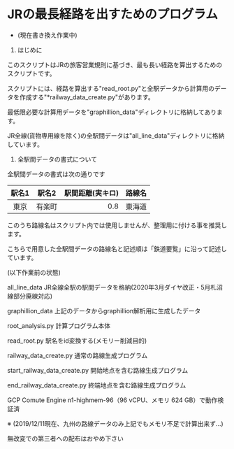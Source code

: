 # JRの最長経路を出すためのプログラム

* (現在書き換え作業中)

1. はじめに

このスクリプトはJRの旅客営業規則に基づき、最も長い経路を算出するためのスクリプトです。

スクリプトには、経路を算出する"read_root.py"と全駅データから計算用のデータを作成する"*railway_data_create.py"があります。

最低限必要な計算用データを"graphillion_data"ディレクトリに格納してあります。

JR全線(貨物専用線を除く)の全駅間データは"all_line_data"ディレクトリに格納しています。

1. 全駅間データの書式について

全駅間データの書式は次の通りです

| 駅名1 | 駅名2 | 駅間距離(実キロ) | 路線名 |
|:---:|:---:|---:|:---:|
| 東京 | 有楽町 | 0.8 | 東海道 |

このうち路線名はスクリプト内では使用しませんが、整理用に付ける事を推奨します。

こちらで用意した全駅間データの路線名と記述順は「鉄道要覧」に沿って記述しています。







(以下作業前の状態)

all_line_data JR全線全駅の駅間データを格納(2020年3月ダイヤ改正・5月札沼線部分廃線対応)

graphillion_data 上記のデータからgraphillion解析用に生成したデータ

root_analysis.py 計算プログラム本体

read_root.py 駅名をid変換する(メモリー削減目的)

railway_data_create.py 通常の路線生成プログラム

start_railway_data_create.py 開始地点を含む路線生成プログラム

end_railway_data_create.py 終端地点を含む路線生成プログラム



GCP Comute Engine n1-highmem-96（96 vCPU、メモリ 624 GB）で動作検証済

※ (2019/12/11現在、九州の路線データのみ上記でもメモリ不足で計算出来ず…)

 無改変での第三者への配布はおやめ下さい